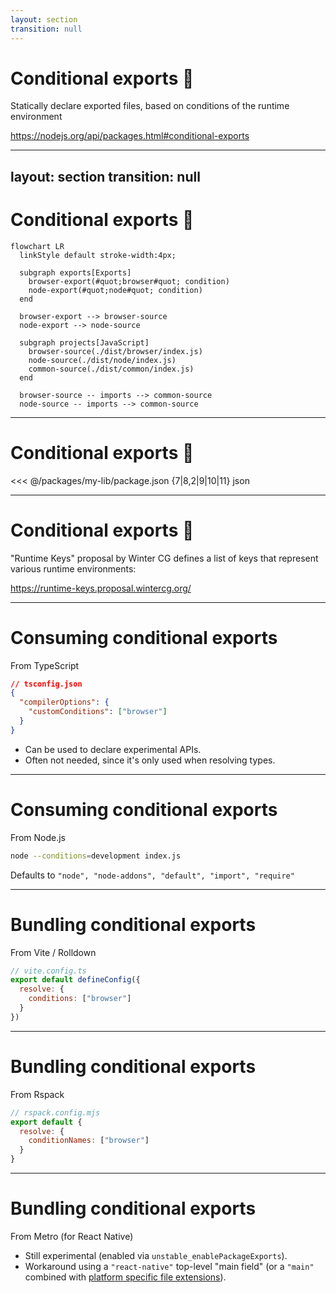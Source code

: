 ```yaml
---
layout: section
transition: null
---
```


# Conditional exports 💙

Statically declare exported files, based on conditions of the runtime environment

https://nodejs.org/api/packages.html#conditional-exports

<!--
Instead, you want to turn the import around and have runtime specific entrypoints which import and use common code.

Show of hands, who already knows about conditional exports?
-->

---
layout: section
transition: null
---

# Conditional exports 💙

```mermaid { 'themeVariables': { 'fontFamily': 'Lexend Deca', 'fontSize': '28px', 'primaryColor': '#BB2528', 'primaryTextColor': '#fff', 'primaryBorderColor': '#00ed64', 'lineColor': '#00ed64', 'secondaryColor': '#00684a', 'tertiaryColor': '#023430', 'clusterBkg': '#001e2b', 'edgeLabelBackground': '#001e2b', 'nodeBorder': '#00ed64' } }
flowchart LR
  linkStyle default stroke-width:4px;

  subgraph exports[Exports]
    browser-export(#quot;browser#quot; condition)
    node-export(#quot;node#quot; condition)
  end

  browser-export --> browser-source
  node-export --> node-source

  subgraph projects[JavaScript]
    browser-source(./dist/browser/index.js)
    node-source(./dist/node/index.js)
    common-source(./dist/common/index.js)
  end

  browser-source -- imports --> common-source
  node-source -- imports --> common-source
```

<!--
Instead of single shared entrypoint, you want to statically declare the files you export, based on conditions of the runtime environment.
-->

---

# Conditional exports 💙

<<< @/packages/my-lib/package.json {7|8,2|9|10|11} json

<!--
You can use "conditional exports" via the "exports" key in your "package.json".

[click] Using a dot, we declare the exports for the package root - this takes precedence over any "main" field.
[click] We can tell TypeScript where the types for this package is located.
[click] We can tell Node.js what file it's supposed to load.
[click] We can tell a bundler, what file it's supposed to include when bundling for the web.

-->

---

# Conditional exports 💙

"Runtime Keys" proposal by Winter CG defines a list of keys that represent various runtime environments:

https://runtime-keys.proposal.wintercg.org/

---

# Consuming conditional exports

From TypeScript

```json {4} 
// tsconfig.json
{
  "compilerOptions": {
    "customConditions": ["browser"]
  }
}
```

<!-- See https://www.typescriptlang.org/tsconfig/#customConditions -->

- Can be used to declare experimental APIs.
- Often not needed, since it's only used when resolving types.

---

# Consuming conditional exports

From Node.js

```bash
node --conditions=development index.js
```

Defaults to `"node", "node-addons", "default", "import", "require"`

<!-- See https://nodejs.org/api/packages.html#resolving-user-conditions -->

---

# Bundling conditional exports

From Vite / Rolldown

```javascript
// vite.config.ts
export default defineConfig({
  resolve: {
    conditions: ["browser"]
  }
})
```

<!-- See https://v3.vitejs.dev/config/shared-options.html#resolve-conditions -->

---

# Bundling conditional exports

From Rspack

```javascript
// rspack.config.mjs
export default {
  resolve: {
    conditionNames: ["browser"]
  }
}
```

---

<!-- See https://rspack.dev/config/resolve#resolveconditionnames -->

# Bundling conditional exports

From Metro (for React Native)

- Still experimental (enabled via `unstable_enablePackageExports`).
- Workaround using a `"react-native"` top-level "main field" (or a `"main"` combined with [platform specific file extensions](https://reactnative.dev/docs/platform-specific-code)).
